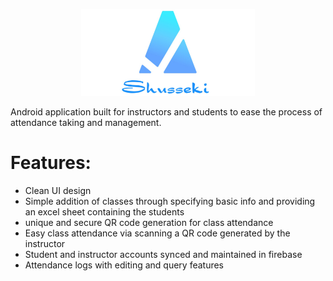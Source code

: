 <p align="center">
  <img src="https://github.com/Nizar1999/Shusseki/blob/master/screenshots/Banner.jpg" width = 55%; height=55% />
</p>

Android application built for instructors and students to ease the process of attendance taking and management.

# Features:
- Clean UI design
- Simple addition of classes through specifying basic info and providing an excel sheet containing the students
- unique and secure QR code generation for class attendance
- Easy class attendance via scanning a QR code generated by the instructor
- Student and instructor accounts synced and maintained in firebase
- Attendance logs with editing and query features


